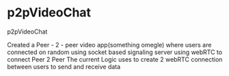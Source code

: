 # p2pVideoChat
p2pVideoChat

Created a Peer - 2 - peer video app(something omegle) where users are connected on random using socket based signaling server using webRTC to connect Peer 2 Peer The current Logic uses to create 2 webRTC connection between users to send and receive data
